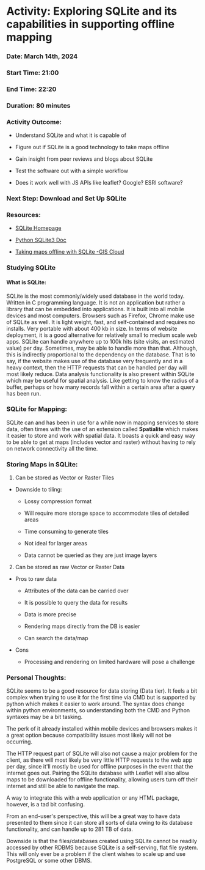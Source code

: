 # Activity: Exploring SQLite and its capabilities in supporting offline mapping 

### Date: March 14th, 2024 

### Start Time: 21:00 

### End Time: 22:20 

### Duration: 80 minutes 

### Activity Outcome: 

  * Understand SQLite and what it is capable of 

  * Figure out if SQLite is a good technology to take maps offline 

  * Gain insight from peer reviews and blogs about SQLite 

  * Test the software out with a simple workflow 

  * Does it work well with JS APIs like leaflet? Google? ESRI software? 

### Next Step: Download and Set Up SQLite 

### Resources: 

  * [SQLite Homepage](https://sqlite.org) 

  * [Python SQLite3 Doc](https://docs.python.org/3/library/sqlite3.html#) 

  * [Taking maps offline with SQLite  -GIS Cloud](https://av.tib.eu/media/41051) 

### Studying SQLite 

#### What is SQLite: 

SQLite is the most commonly/widely used database in the world today. Written in C programming language. It is not an application but rather a library that can be embedded into applications. It is built into all mobile devices and most computers. Browsers such as Firefox, Chrome make use of SQLite as well. 
It is light weight, fast, and self-contained and requires no installs. Very portable with about 400 kb in size. 
In terms of website deployment, it is a good alternative for relatively small to medium scale web apps. SQLite can handle anywhere up to 100k hits (site visits, an estimated value) per day. Sometimes, may be able to handle more than that. Although, this is indirectly proportional to the dependency on the database. That is to say, if the website makes use of the database very frequently and in a heavy context, then the HTTP requests that can be handled per day will most likely reduce. 
Data analysis functionality is also present within SQLite which may be useful for spatial analysis. Like getting to know the radius of a buffer, perhaps or how many records fall within a certain area after a query has been run.  

### SQLite for Mapping: 
SQLite can and has been in use for a while now in mapping services to store data, often times with the use of an extension called **Spatialite** which makes it easier to store and work with spatial data. It boasts a quick and easy way to be able to get at maps (includes vector and raster) without having to rely on network connectivity all the time.  
### Storing Maps in SQLite: 
1. Can be stored as Vector or Raster Tiles 

  * Downside to tiling: 

    * Lossy compression format 

    * Will require more storage space to accommodate tiles of detailed areas 

    * Time consuming to generate tiles 

    * Not ideal for larger areas 

    * Data cannot be queried as they are just image layers 
2. Can be stored as raw Vector or Raster Data 

  * Pros to raw data 

    * Attributes of the data can be carried over 

    * It is possible to query the data for results 

    * Data is more precise 

    * Rendering maps directly from the DB is easier 

    * Can search the data/map 

  * Cons 

    * Processing and rendering on limited hardware will pose a challenge 

 

### Personal Thoughts: 

SQLite seems to be a good resource for data storing (Data tier). It feels a bit complex when trying to use it for the first time via CMD but is supported by python which makes it easier to work around. The syntax does change within python environments, so understanding both the CMD and Python syntaxes may be a bit tasking. 

The perk of it already installed within mobile devices and browsers makes it a great option because compatibility issues most likely will not be occurring. 

The HTTP request part of SQLite will also not cause a major problem for the client, as there will most likely be very little HTTP requests to the web app per day, since it'll mostly be used for offline purposes in the event that the internet goes out. Pairing the SQLite database with Leaflet will also allow maps to be downloaded for offline functionality, allowing users turn off their internet and still be able to navigate the map. 

A way to integrate this with a web application or any HTML package, however, is a tad bit confusing.  

From an end-user's perspective, this will be a great way to have data presented to them since it can store all sorts of data owing to its database functionality, and can handle up to 281 TB of data. 

Downside is that the files/databases created using SQLite cannot be readily accessed by other RDBMS because SQLite is a self-serving, flat file system. This will only ever be a problem if the client wishes to scale up and use PostgreSQL or some other DBMS. 
